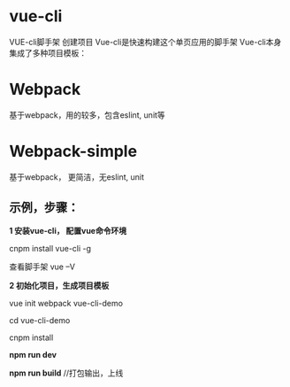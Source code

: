 # vue-cli
 VUE-cli脚手架 创建项目
 Vue-cli是快速构建这个单页应用的脚手架
 Vue-cli本身集成了多种项目模板： 
# Webpack  
 基于webpack，用的较多，包含eslint, unit等
# Webpack-simple  
 基于webpack， 更简洁，无eslint, unit

## 示例，步骤：
**1 安装vue-cli， 配置vue命令环境**

  cnpm install vue-cli -g
  
  查看脚手架 vue –V

**2 初始化项目，生成项目模板**

vue init webpack vue-cli-demo

cd vue-cli-demo

cnpm install

**npm run dev**

**npm run build**  //打包输出，上线
